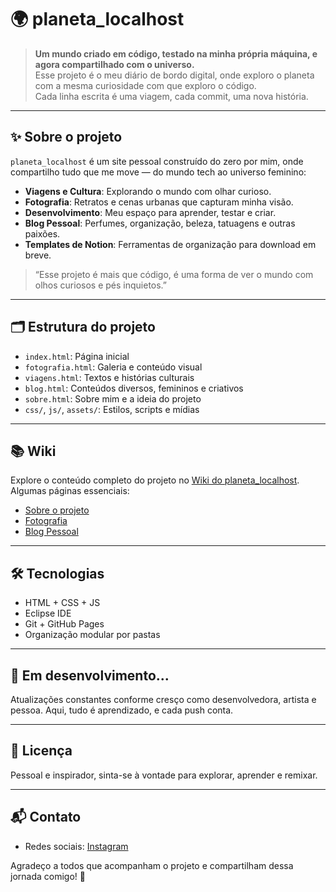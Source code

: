 # 🌍 planeta_localhost

> **Um mundo criado em código, testado na minha própria máquina, e agora compartilhado com o universo.**  
> Esse projeto é o meu diário de bordo digital, onde exploro o planeta com a mesma curiosidade com que exploro o código.  
> Cada linha escrita é uma viagem, cada commit, uma nova história.

---

## ✨ Sobre o projeto

`planeta_localhost` é um site pessoal construído do zero por mim, onde compartilho tudo que me move — do mundo tech ao universo feminino:

- **Viagens e Cultura**: Explorando o mundo com olhar curioso.
- **Fotografia**: Retratos e cenas urbanas que capturam minha visão.
- **Desenvolvimento**: Meu espaço para aprender, testar e criar.
- **Blog Pessoal**: Perfumes, organização, beleza, tatuagens e outras paixões.
- **Templates de Notion**: Ferramentas de organização para download em breve.

> “Esse projeto é mais que código, é uma forma de ver o mundo com olhos curiosos e pés inquietos.”

---

## 🗂 Estrutura do projeto

- `index.html`: Página inicial
- `fotografia.html`: Galeria e conteúdo visual
- `viagens.html`: Textos e histórias culturais
- `blog.html`: Conteúdos diversos, femininos e criativos
- `sobre.html`: Sobre mim e a ideia do projeto
- `css/`, `js/`, `assets/`: Estilos, scripts e mídias

---

## 📚 Wiki

Explore o conteúdo completo do projeto no [Wiki do planeta_localhost](https://github.com/Vitriacorrea/planeta_localhost/wiki). Algumas páginas essenciais:

- [Sobre o projeto](https://github.com/Vitriacorrea/planeta_localhost/wiki/Sobre)
- [Fotografia](https://github.com/Vitriacorrea/planeta_localhost/wiki/Fotografia)
- [Blog Pessoal](https://github.com/Vitriacorrea/planeta_localhost/wiki/Blog)

---

## 🛠 Tecnologias

- HTML + CSS + JS
- Eclipse IDE
- Git + GitHub Pages
- Organização modular por pastas

---

## 🚧 Em desenvolvimento...

Atualizações constantes conforme cresço como desenvolvedora, artista e pessoa. Aqui, tudo é aprendizado, e cada push conta.

---

## 📌 Licença

Pessoal e inspirador, sinta-se à vontade para explorar, aprender e remixar.

---

## 📬 Contato

- Redes sociais: [Instagram](https://www.instagram.com/vitriacorrea)

Agradeço a todos que acompanham o projeto e compartilham dessa jornada comigo! 🚀

